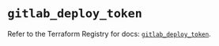 # `gitlab_deploy_token`

Refer to the Terraform Registry for docs: [`gitlab_deploy_token`](https://registry.terraform.io/providers/gitlabhq/gitlab/16.10.0/docs/resources/deploy_token).
